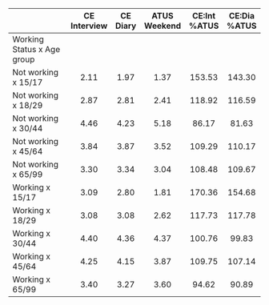 
|                      | CE<br>Interview |  CE<br>Diary | ATUS<br>Weekend | CE:Int<br>%ATUS | CE:Dia<br>%ATUS |
| -------------------- | :----------: | :----------: | :----------: | :----------: | :----------: |
| Working Status x Age group |              |              |              |              |              |
| Not working x 15/17  |         2.11 |         1.97 |         1.37 |       153.53 |       143.30 |
| Not working x 18/29  |         2.87 |         2.81 |         2.41 |       118.92 |       116.59 |
| Not working x 30/44  |         4.46 |         4.23 |         5.18 |        86.17 |        81.63 |
| Not working x 45/64  |         3.84 |         3.87 |         3.52 |       109.29 |       110.17 |
| Not working x 65/99  |         3.30 |         3.34 |         3.04 |       108.48 |       109.67 |
| Working x 15/17      |         3.09 |         2.80 |         1.81 |       170.36 |       154.68 |
| Working x 18/29      |         3.08 |         3.08 |         2.62 |       117.73 |       117.78 |
| Working x 30/44      |         4.40 |         4.36 |         4.37 |       100.76 |        99.83 |
| Working x 45/64      |         4.25 |         4.15 |         3.87 |       109.75 |       107.14 |
| Working x 65/99      |         3.40 |         3.27 |         3.60 |        94.62 |        90.89 |

